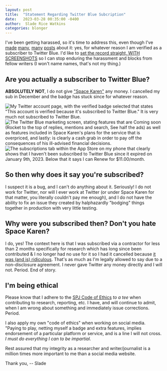 ```yaml
---
layout: post
title:  "Statement Regarding Twitter Blue Subcription"
date:   2023-03-28 00:35:00 -0400
author:  Slade Rice Watkins
categories: blonger
---
```


I've been getting harassed, so it's time to address this, even though I've [made](https://twitter.com/sladewatkins/status/1628929140924592130) [many](https://twitter.com/sladewatkins/status/1639107780299616256), [many](https://twitter.com/sladewatkins/status/1639346961764478976) [posts](https://twitter.com/sladewatkins/status/1640463096119693312) about it: yes, for whatever reason I am verified as a subscriber to Twitter Blue. I'd like to [set the record straight, WITH SCREENSHOTS](https://twitter.com/sladewatkins/status/1640565300503379971) so I can stop enduring the harassment and blocks from fellow writers (I won't name names, that's not my thing.) 

## Are you actually a subscriber to Twitter Blue?
**ABSOLUTELY NOT**, I do not give ["Space Karen"](https://www.sladewatkins.com/blonger/the-twitter-saga-episode-uh-i-have-lost-count/) any money. I cancelled my sub in December and the badge has stuck since for whatever reason.

![My Twitter account page, with the verified badge selected that states "This account is verified because it's subscribed to Twitter Blue." It is very much not subscribed to Twitter Blue.](https://i.imgur.com/TcKF2PS.png)  
![The Twitter Blue marketing screen, stating features that are Coming soon (Rocket to the top of replies, mentions and search, See half the ads) as well as features included in Space Karen's plans for the service that is overpriced, and lastly: is clearly a cash grab in order to pay off the consequences of his ill-advised financial decisions.](https://i.imgur.com/TTrCgWK.png)  
![The subscriptions tab within the App Store on my phone that clearly shows that I haven't been subscribed to Twitter Blue since it expired on January 9th, 2023. Below that it says I can Renew for $11.00/month.](https://i.imgur.com/xPGLtay.jpg)  

## So then why does it say you're subscribed?
I suspect it is a bug, and I can't do anything about it. Seriously! I do not work for Twitter, nor will I ever work at Twitter (or under Space Karen for that matter, you literally couldn't pay me enough), and I do not have the ability to fix an issue they created by halphazardly "bodging" things together in production with very little testing.

## Why were you subscribed then? Don't you hate Space Karen?
I do, yes! The context here is that I was subscribed via a contractor for less than 2 months specifically for research which has long since been contributed & I no longer had no use for it so I had it cancelled because [it was (and is) ridiculous](https://twitter.com/sladewatkins/status/1600694737727500288). That's as much as I'm legally allowed to say due to a non-disclosure agreement. I never gave Twitter any money directly and I will not. Period. End of story.

## I'm being ethical
Please know that I adhere to the [SPJ Code of Ethics](https://www.spj.org/pdf/spj-code-of-ethics.pdf) *to a tee* when contributing to research, reporting, etc. I have, and will continue to admit, when I am wrong about something and immediately issue corrections. Period.

I also apply my own "code of ethics" when working on social media. "Paying to play, netting myself a badge and extra features, implies endorsement of a particular platform or service, and is a line I will not cross. *I must do everything I can to be impartial*. 

Rest assured that my integrity as a researcher and writer/journalist is a million times more important to me than a social media website.

Thank you,
-- Slade
